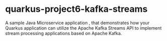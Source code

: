 # quarkus-project6-kafka-streams
 A sample Java Microservice application , that demonstrates how your Quarkus application can utilize the Apache Kafka Streams API to implement stream processing applications based on Apache Kafka.

